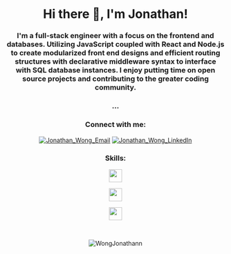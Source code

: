 <h1 align="center"> Hi there 👋, I'm Jonathan!</h1>
<h3 align="center"> I'm a full-stack engineer with a focus on the frontend and databases. Utilizing JavaScript coupled with React and Node.js to create modularized front end designs and efficient routing structures with declarative middleware syntax to interface with SQL database instances. I enjoy putting time on open source projects and contributing to the greater coding community. </h3>
<h3 align="center"> ... </h3>

<h3 align="center">Connect with me:</h3>
<div align="center">

<a href="mailto:jonwong000@gmail.com" target="blank"><img align="center" src="https://img.shields.io/badge/Gmail-D14836?style=for-the-badge&logo=gmail&logoColor=white" alt="Jonathan_Wong_Email" /></a>
<a href="https://www.linkedin.com/in/jon-wong-00/" target="_blank"><img align="center" src="https://img.shields.io/badge/linkedin-%230077B5.svg?style=for-the-badge&logo=linkedin&logoColor=white" alt="Jonathan_Wong_LinkedIn" /></a>

</div>

<h3 align="center">Skills:</h3>
<p align="center">
<a href="https://skillicons.dev">
<img src="https://skillicons.dev/icons?i=js,ts,html,css" height="30"/>
</a>
</p>
<p align="center">
<a href="https://skillicons.dev">
<img src="https://skillicons.dev/icons?i=react,redux,nodejs,mysql,postgres,mongo,express,jest" height="30"/>
</a>
</p>
<p align="center">
<a href="https://skillicons.dev">
<img src="https://skillicons.dev/icons?i=aws,docker,webpack" height="30"/>
</a>
</p>

<!-- <p align="center">
<a href="https://github.com/sher85/github-readme-stats%22 >
<img src="https://github-readme-stats.vercel.app/api/top-langs/?username=sher85&layout=compact"/>
</a>
</p> -->

<p> </p>
<p align="center">
<img src="https://komarev.com/ghpvc/?username=WongJonathann&label=Profileviews&color=0e75b6&style=for-the-badge" alt="WongJonathann" />
</p>

<!---
WongJonathann is a ✨ special ✨ repository because its README.md (this file) appears on your GitHub profile.
You can click the Preview link to take a look at your changes.
--->
